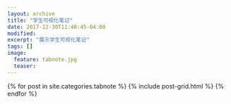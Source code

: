 ```yaml
---
layout: archive
title: "学生可视化笔记"
date: 2017-12-30T11:40:45-04:00
modified:
excerpt: "展示学生可视化笔记"
tags: []
image: 
  feature: tabnote.jpg
  teaser:
---
```


<div class="tiles">
{% for post in site.categories.tabnote %}
  {% include post-grid.html %}
{% endfor %}
</div><!-- /.tiles -->